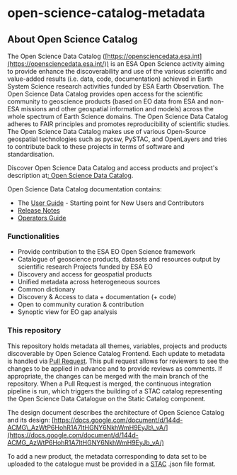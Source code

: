 # open-science-catalog-metadata

## About Open Science Catalog

The Open Science Data Catalog ([https://opensciencedata.esa.int](https://opensciencedata.esa.int/)) is an ESA Open Science activity aiming to provide enhance the discoverability and use of the various scientific and value-added results (i.e. data, code, documentation) achieved in Earth System Science research activities funded by ESA Earth Observation. The Open Science Data Catalog provides open access for the scientific community to geoscience products (based on EO data from ESA and non-ESA missions and other geospatial information and models) across the whole spectrum of Earth Science domains. 
The Open Science Data Catalog adheres to FAIR principles and promotes reproducibility of scientific studies. The Open Science Data Catalog makes use of various Open-Source geospatial technologies such as pycsw, PySTAC, and OpenLayers and tries to contribute back to these projects in terms of software and standardisation.

Discover Open Science Data Catalog and access products and project's description at[: Open Science Data Catalog](https://opensciencedata.esa.int/).

Open Science Data Catalog documentation contains:

- The [User Guide](https://github.com/EOEPCA/open-science-catalog-metadata/wiki/User-Guide%E2%80%90v.1.0.0) - Starting point for New Users and Contributors
- [Release Notes](https://github.com/EOEPCA/open-science-catalog-metadata/wiki/Release-notes-%E2%80%90-v.1.0.0)
- [Operators Guide](https://github.com/EOEPCA/open-science-catalog-metadata/wiki/Operators-guide-%E2%80%90-v1.0.0)

### Functionalities

- Provide contribution to the ESA EO Open Science framework
- Catalogue of geoscience products, datasets and resources output by scientific research Projects funded by ESA EO
- Discovery and access for geospatial products
- Unified metadata across heterogeneous sources
- Common dictionary
- Discovery & Access to data + documentation (+ code)
- Open to community curation & contribution
- Synoptic view for EO gap analysis

### This repository 

This repository holds metadata all themes, variables, projects and products discoverable by Open Science Catalog Frontend. Each update to metadata is handled via [Pull Request](https://docs.github.com/en/pull-requests/collaborating-with-pull-requests/proposing-changes-to-your-work-with-pull-requests/about-pull-requests). This pull request allows for reviewers to see the changes to be applied in advance and to provide reviews as comments. If appropriate, the changes can be merged with the main branch of the repository. 
When a Pull Request is merged, the continuous integration pipeline is run, which triggers the building of a STAC catalog representing the Open Science Data Catalogue on the Static Catalog component.

The design document describes the architecture of Open Science Catalog and its design: [https://docs.google.com/document/d/144d-ACMG\_AzWtP6HohR1A7ltHGNY6NkhWmH9EyJb\_vA/](https://docs.google.com/document/d/144d-ACMG_AzWtP6HohR1A7ltHGNY6NkhWmH9EyJb_vA/)

To add a new product, the metadata corresponding to data set to be uploaded to the catalogue must be provided in a [STAC](https://github.com/radiantearth/stac-spec) .json file format. 
